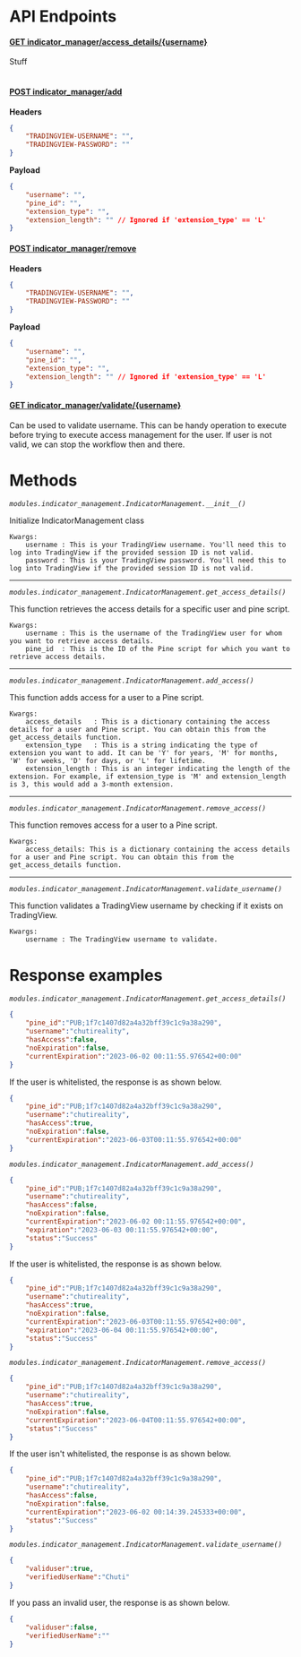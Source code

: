 # API Endpoints
<h4><u>GET indicator_manager/access_details/{username}</u></h4>
Stuff
<br></br>

<h4><u>POST indicator_manager/add</u></h4>
<b>Headers</b>

```json
{
    "TRADINGVIEW-USERNAME": "",
    "TRADINGVIEW-PASSWORD": ""
}
```

**Payload**
```json
{
    "username": "",
    "pine_id": "",
    "extension_type": "",
    "extension_length": "" // Ignored if 'extension_type' == 'L'
}
```

<h4><u>POST indicator_manager/remove</u></h4>
<b>Headers</b>

```json
{
    "TRADINGVIEW-USERNAME": "",
    "TRADINGVIEW-PASSWORD": ""
}
```

**Payload**
```json
{
    "username": "",
    "pine_id": "",
    "extension_type": "",
    "extension_length": "" // Ignored if 'extension_type' == 'L'
}
```

<h4><u>GET indicator_manager/validate/{username}</u></h4>

Can be used to validate username. This can be handy operation to execute before trying to execute access management for the user. If user is not valid, we can stop the workflow then and there.


# Methods
<i>`modules.indicator_management.IndicatorManagement.__init__()`</i>

Initialize IndicatorManagement class
```
Kwargs:
    username : This is your TradingView username. You'll need this to log into TradingView if the provided session ID is not valid.
    password : This is your TradingView password. You'll need this to log into TradingView if the provided session ID is not valid.
```

---

<i>`modules.indicator_management.IndicatorManagement.get_access_details()`</i>

This function retrieves the access details for a specific user and pine script.
```
Kwargs: 
    username : This is the username of the TradingView user for whom you want to retrieve access details.
    pine_id  : This is the ID of the Pine script for which you want to retrieve access details.
```

---

<i>`modules.indicator_management.IndicatorManagement.add_access()`</i>

This function adds access for a user to a Pine script.
```
Kwargs:
    access_details   : This is a dictionary containing the access details for a user and Pine script. You can obtain this from the get_access_details function.
    extension_type   : This is a string indicating the type of extension you want to add. It can be 'Y' for years, 'M' for months, 'W' for weeks, 'D' for days, or 'L' for lifetime.
    extension_length : This is an integer indicating the length of the extension. For example, if extension_type is 'M' and extension_length is 3, this would add a 3-month extension.
```

---

<i>`modules.indicator_management.IndicatorManagement.remove_access()`</i>

This function removes access for a user to a Pine script.
```
Kwargs:
    access_details: This is a dictionary containing the access details for a user and Pine script. You can obtain this from the get_access_details function.
```

---

<i>`modules.indicator_management.IndicatorManagement.validate_username()`</i>

This function validates a TradingView username by checking if it exists on TradingView.
```
Kwargs:
    username : The TradingView username to validate.
```

# Response examples
<i>`modules.indicator_management.IndicatorManagement.get_access_details()`</i>
```json
{
	"pine_id":"PUB;1f7c1407d82a4a32bff39c1c9a38a290",
	"username":"chutireality",
	"hasAccess":false,
	"noExpiration":false,
	"currentExpiration":"2023-06-02 00:11:55.976542+00:00"
}
```

If the user is whitelisted, the response is as shown below.
```json
{
	"pine_id":"PUB;1f7c1407d82a4a32bff39c1c9a38a290",
	"username":"chutireality",
	"hasAccess":true,
	"noExpiration":false,
	"currentExpiration":"2023-06-03T00:11:55.976542+00:00"
}
```

<i>`modules.indicator_management.IndicatorManagement.add_access()`</i>
```json
{
	"pine_id":"PUB;1f7c1407d82a4a32bff39c1c9a38a290",
	"username":"chutireality",
	"hasAccess":false,
	"noExpiration":false,
	"currentExpiration":"2023-06-02 00:11:55.976542+00:00",
	"expiration":"2023-06-03 00:11:55.976542+00:00",
	"status":"Success"
}
```

If the user is whitelisted, the response is as shown below.
```json
{
	"pine_id":"PUB;1f7c1407d82a4a32bff39c1c9a38a290",
	"username":"chutireality",
	"hasAccess":true,
	"noExpiration":false,
	"currentExpiration":"2023-06-03T00:11:55.976542+00:00",
	"expiration":"2023-06-04 00:11:55.976542+00:00",
	"status":"Success"
}
```

<i>`modules.indicator_management.IndicatorManagement.remove_access()`</i>
```json
{
	"pine_id":"PUB;1f7c1407d82a4a32bff39c1c9a38a290",
	"username":"chutireality",
	"hasAccess":true,
	"noExpiration":false,
	"currentExpiration":"2023-06-04T00:11:55.976542+00:00",
	"status":"Success"
}
```

If the user isn't whitelisted, the response is as shown below.
```json
{
	"pine_id":"PUB;1f7c1407d82a4a32bff39c1c9a38a290",
	"username":"chutireality",
	"hasAccess":false,
	"noExpiration":false,
	"currentExpiration":"2023-06-02 00:14:39.245333+00:00",
	"status":"Success"
}
```

<i>`modules.indicator_management.IndicatorManagement.validate_username()`</i>
```json
{
	"validuser":true,
	"verifiedUserName":"Chuti"
}
```

If you pass an invalid user, the response is as shown below.
```json
{
	"validuser":false,
	"verifiedUserName":""
}
```